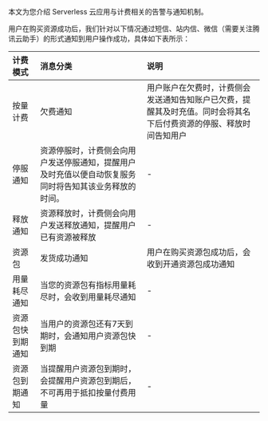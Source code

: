 本文为您介绍 Serverless 云应用与计费相关的告警与通知机制。

用户在购买资源成功后，我们针对以下情况通过短信、站内信、微信（需要关注腾讯云助手）的形式通知到用户操作成功，具体如下表所示：

| 计费模式         | 消息分类                                                     | 说明                                                         |
| :--------------- | :----------------------------------------------------------- | :----------------------------------------------------------- |
| 按量计费         | 欠费通知                                                     | 用户账户在欠费时，计费侧会发送通知告知账户已欠费，提醒其及时充值。同时会将其名下后付费资源的停服、释放时间告知用户 |
| 停服通知         | 资源停服时，计费侧会向用户发送停服通知，提醒用户及时充值以便自动恢复服务同时将告知其该业务释放的时间。 |                                 -                             |
| 释放通知         | 资源释放时，计费侧会向用户发送释放通知，提醒用户已有资源被释放 |                                                -              |
| 资源包           | 发货成功通知                                                 | 用户在购买资源包成功后，会收到开通资源包成功通知           |
| 用量耗尽通知     | 当您的资源包有指标用量耗尽时，会收到用量耗尽通知          |                                                           -   |
| 资源包快到期通知 | 当用户的资源包还有7天到期时，会通知用户资源包快到期        |                                                         -     |
| 资源包到期通知   | 当提醒用户资源包到期时，会提醒用户资源包到期后，不可再用于抵扣按量付费用量 |                                       -                       |
